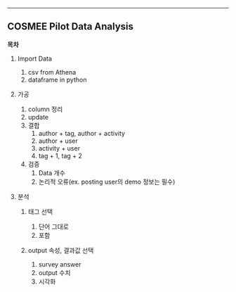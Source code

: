 ---
## COSMEE Pilot Data Analysis
**목차**
1. Import Data
    1. csv from Athena
    2. dataframe in python

2. 가공
    1. column 정리
    2. update
    3. 결합
        1. author + tag, author + activity
        2. author + user
        3. activity + user
        4. tag + 1, tag + 2
    4. 검증
        1. Data 개수
        2. 논리적 오류(ex. posting user의 demo 정보는 필수)

3. 분석
    1. 태그 선택
        1. 단어 그대로
        2. 포함

    2. output 속성, 결과값 선택
        1. survey answer
        2. output 수치
        3. 시각화
